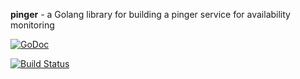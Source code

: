 **pinger** - a Golang library for building a pinger service for availability monitoring

[![GoDoc](https://godoc.org/github.com/augurysys/pinger?status.svg)](https://godoc.org/github.com/augurysys/pinger)

[![Build Status](https://travis-ci.org/augurysys/pinger.svg)](https://travis-ci.org/augurysys/pinger)
